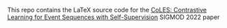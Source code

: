 This repo contains the LaTeX source code for the [CoLES: Contrastive Learning for Event Sequences with Self-Supervision](https://arxiv.org/abs/2002.08232) SIGMOD 2022 paper

